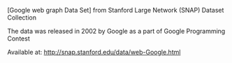 [Google web graph Data Set] from Stanford Large Network (SNAP) Dataset Collection

The data was released in 2002 by Google as a part of Google Programming Contest

Available at: http://snap.stanford.edu/data/web-Google.html 
